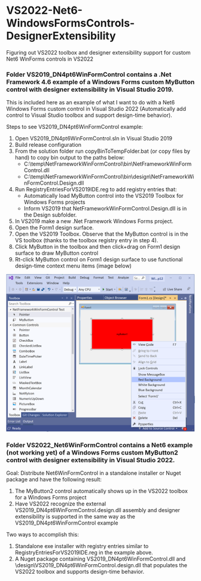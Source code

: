 # VS2022-Net6-WindowsFormsControls-DesignerExtensibility
Figuring out VS2022 toolbox and designer extensibility support for custom Net6 WinForms controls in VS2022

### Folder VS2019_DN4pt6WinFormControl contains a .Net Framework 4.6 example of a Windows Forms custom MyButton control with designer extensibility in Visual Studio 2019. 
This is included here as an example of what I want to do with a Net6 Windows Forms custom control in Visual Studio 2022 (Automatically add control to Visual Studio toolbox and support design-time behavior).

Steps to see VS2019_DN4pt6WinFormControl example:
1. Open VS2019_DN4pt6WinFormControl.sln in Visual Studio 2019
2. Build release configuration
3. From the solution folder run copyBinToTempFolder.bat (or copy files by hand) to copy bin output to the paths below:
    - C:\temp\NetFrameworkWinFormControl\bin\NetFrameworkWinFormControl.dll
    - C:\temp\NetFrameworkWinFormControl\bin\design\NetFrameworkWinFormControl.Design.dll
4. Run RegistryEntriesForVS2019IDE.reg to add registry entries that:
    - Automatically load MyButton control into the VS2019 Toolbox for Windows Forms projects
    - Inform VS2019 that NetFrameworkWinFormControl.Design.dll is in the Design subfolder.
6. In VS2019 make a new .Net Framework Windows Forms project. 
7. Open the Form1 design surface.
8. Open the VS2019 Toolbox. Observe that the MyButton control is in the VS toolbox (thanks to the toolbox registry entry in step 4).
9. Click MyButton in the toolbox and then click+drag on Form1 design surface to draw MyButton control
10. Rt-click MyButton control on Form1 design surface to use functional design-time context menu items (image below)

![Image](VS2019_DN4pt6WinFormControl/VS2019_MyButtonDesignTime.png)

### Folder VS2022_Net6WinFormControl contains a Net6 example (not working yet) of a Windows Forms custom MyButton2 control with designer extensibility in Visual Studio 2022. 

Goal: Distribute Net6WinFormControl in a standalone installer or Nuget package and have the following result:
1. The MyButton2 control automatically shows up in the VS2022 toolbox for a Windows Forms project
2. Have VS2022 recognize the external VS2019_DN4pt6WinFormControl.design.dll assembly and designer extensibility is supported in the same way as the VS2019_DN4pt6WinFormControl example

Two ways to accomplish this:
1. Standalone exe installer with registry entries similar to RegistryEntriesForVS2019IDE.reg in the example above.
2. A Nuget package containing VS2019_DN4pt6WinFormControl.dll and \design\VS2019_DN4pt6WinFormControl.design.dll that populates the VS2022 toolbox and supports design-time behavior.

